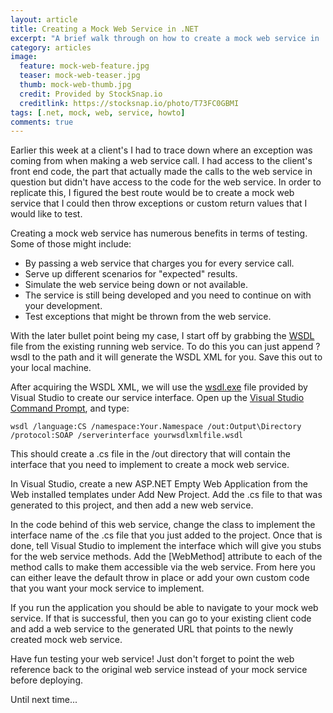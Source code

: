 ```yaml
---
layout: article
title: Creating a Mock Web Service in .NET
excerpt: "A brief walk through on how to create a mock web service in .net"
category: articles
image:
  feature: mock-web-feature.jpg
  teaser: mock-web-teaser.jpg
  thumb: mock-web-thumb.jpg
  credit: Provided by StockSnap.io
  creditlink: https://stocksnap.io/photo/T73FC0GBMI
tags: [.net, mock, web, service, howto]
comments: true
---
```


Earlier this week at a client's I had to trace down where an exception was coming from when making a web service call. I had access to the client's front end code, the part that actually made the calls to the web service in question but didn't have access to the code for the web service. In order to replicate this, I figured the best route would be to create a mock web service that I could then throw exceptions or custom return values that I would like to test.

Creating a mock web service has numerous benefits in terms of testing. Some of those might include:

* By passing a web service that charges you for every service call.
* Serve up different scenarios for "expected" results.
* Simulate the web service being down or not available.
* The service is still being developed and you need to continue on with your development.
* Test exceptions that might be thrown from the web service.

With the later bullet point being my case, I start off by grabbing the [WSDL](http://en.wikipedia.org/wiki/Web_Services_Description_Language) file from the existing running web service. To do this you can just append ?wsdl to the path and it will generate the WSDL XML for you. Save this out to your local machine.

After acquiring the WSDL XML, we will use the [wsdl.exe](http://msdn.microsoft.com/en-us/library/7h3ystb6.aspx) file provided by Visual Studio to create our service interface. Open up the [Visual Studio Command Prompt](http://msdn.microsoft.com/en-us/library/ms229859.aspx), and type:
~~~
wsdl /language:CS /namespace:Your.Namespace /out:Output\Directory /protocol:SOAP /serverinterface yourwsdlxmlfile.wsdl
~~~
This should create a .cs file in the /out directory that will contain the interface that you need to implement to create a mock web service.

In Visual Studio, create a new ASP.NET Empty Web Application from the Web installed templates under Add New Project. Add the .cs file to that was generated to this project, and then add a new web service.

In the code behind of this web service, change the class to implement the interface name of the .cs file that you just added to the project. Once that is done, tell Visual Studio to implement the interface which will give you stubs for the web service methods. Add the [WebMethod] attribute to each of the method calls to make them accessible via the web service. From here you can either leave the default throw in place or add your own custom code that you want your mock service to implement.

If you run the application you should be able to navigate to your mock web service. If that is successful, then you can go to your existing client code and add a web service to the generated URL that points to the newly created mock web service.

Have fun testing your web service! Just don't forget to point the web reference back to the original web service instead of your mock service before deploying.

Until next time...
